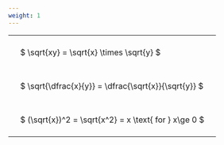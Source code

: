 ```yaml
---
weight: 1
---
```


<style type="text/css">
#T_7bd69 th.col_heading {
  text-align: left;
  font-size: 1em;
}
#T_7bd69 td {
  text-align: left;
  font-size: 1em;
  padding: 1.5em;
}
</style>
<table id="T_7bd69">
  <thead>
  </thead>
  <tbody>
    <tr>
      <td id="T_7bd69_row0_col0" class="data row0 col0" >$ \sqrt{xy} = \sqrt{x} \times \sqrt{y} $</td>
    </tr>
    <tr>
      <td id="T_7bd69_row1_col0" class="data row1 col0" >$ \sqrt{\dfrac{x}{y}} = \dfrac{\sqrt{x}}{\sqrt{y}} $</td>
    </tr>
    <tr>
      <td id="T_7bd69_row2_col0" class="data row2 col0" >$ (\sqrt{x})^2 = \sqrt{x^2} = x \text{ for } x\ge 0 $</td>
    </tr>
  </tbody>
</table>
